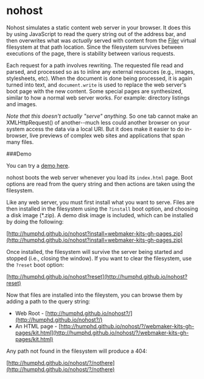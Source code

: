 nohost
======

Nohost simulates a static content web server in your browser.  It does this by using JavaScript to read the query string out of the address bar, and then overwrites what was *actually* served with content from the [Filer](https://github.com/js-platform/filer) virtual filesystem at that path location.  Since the filesystem survives between executions of the page, there is stability between various requests.

Each request for a path involves rewriting.  The requested file read and parsed, and processed so as to inline any external resources (e.g., images, stylesheets, etc).  When the document is done being processed, it is again turned into text, and `document.write` is used to replace the web server's boot page with the new content.  Some special pages are synthesized, similar to how a normal web server works.  For example: directory listings and images.

*Note that this doesn't actually "serve" anything.*  So one tab cannot make an XMLHttpRequest() of another--much less could another browser on your system access the data via a local URI.  But it does make it easier to do in-browser, live previews of complex web sites and applications that span many files.

###Demo

You can try a [demo here](http://humphd.github.io/nohost).

nohost boots the web server whenever you load its `index.html` page. Boot options are read from the query string and then actions are taken using the filesystem. 

Like any web server, you must first install what you want to serve.  Files are then installed in the filesystem using the `?install` boot option, and choosing a disk image (*.zip). A demo disk image is included, which can be installed by doing the following:

[http://humphd.github.io/nohost?install=webmaker-kits-gh-pages.zip](http://humphd.github.io/nohost?install=webmaker-kits-gh-pages.zip)

Once installed, the filesystem will survive the server being started and stopped (i.e., closing the window).  If you want to clear the filesystem, use the `?reset` boot option:

[http://humphd.github.io/nohost?reset](http://humphd.github.io/nohost?reset)

Now that files are installed into the fileystem, you can browse them by adding a path to the query string:

* Web Root - [http://humphd.github.io/nohost?/](http://humphd.github.io/nohost?/)
* An HTML page - [http://humphd.github.io/nohost/?/webmaker-kits-gh-pages/kit.html](http://humphd.github.io/nohost/?/webmaker-kits-gh-pages/kit.html)

Any path not found in the filesystem will produce a 404:

[http://humphd.github.io/nohost/?/nothere](http://humphd.github.io/nohost/?/nothere)
